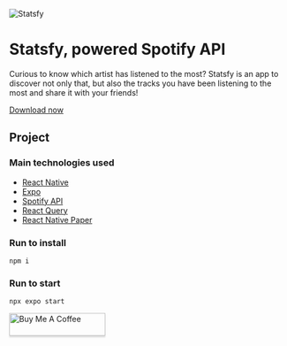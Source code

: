 ![Statsfy](https://i.imgur.com/sIZOR6s.png "Statsfy")

# Statsfy, powered Spotify API

Curious to know which artist has listened to the most? Statsfy is an app to discover not only that, but also the tracks you have been listening to the most and share it with your friends!

[Download now](https://play.google.com/store/apps/details?id=com.yabcompany.statsfy)

## Project

### Main technologies used

- [React Native](https://reactnative.dev/docs/getting-started)
- [Expo](https://docs.expo.io/)
- [Spotify API](https://developer.spotify.com/documentation/web-api)
- [React Query](https://tanstack.com/query/v3/)
- [React Native Paper](https://reactnativepaper.com/)

### Run to install

```
npm i
```

### Run to start

```
npx expo start
```

<a href="https://www.buymeacoffee.com/belmirofss" target="_blank"><img src="https://www.buymeacoffee.com/assets/img/custom_images/orange_img.png" alt="Buy Me A Coffee" style="height: 41px !important;width: 174px !important;box-shadow: 0px 3px 2px 0px rgba(190, 190, 190, 0.5) !important;-webkit-box-shadow: 0px 3px 2px 0px rgba(190, 190, 190, 0.5) !important;" ></a>
